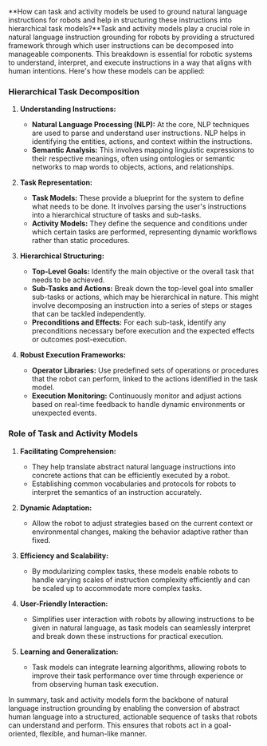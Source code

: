 **How can task and activity models be used to ground natural language instructions for robots and help in structuring these instructions into hierarchical task models?**Task and activity models play a crucial role in natural language instruction grounding for robots by providing a structured framework through which user instructions can be decomposed into manageable components. This breakdown is essential for robotic systems to understand, interpret, and execute instructions in a way that aligns with human intentions. Here's how these models can be applied:

### Hierarchical Task Decomposition

1. **Understanding Instructions:**
   - **Natural Language Processing (NLP):** At the core, NLP techniques are used to parse and understand user instructions. NLP helps in identifying the entities, actions, and context within the instructions.
   - **Semantic Analysis:** This involves mapping linguistic expressions to their respective meanings, often using ontologies or semantic networks to map words to objects, actions, and relationships.

2. **Task Representation:**
   - **Task Models:** These provide a blueprint for the system to define what needs to be done. It involves parsing the user's instructions into a hierarchical structure of tasks and sub-tasks.
   - **Activity Models:** They define the sequence and conditions under which certain tasks are performed, representing dynamic workflows rather than static procedures.

3. **Hierarchical Structuring:**
   - **Top-Level Goals:** Identify the main objective or the overall task that needs to be achieved.
   - **Sub-Tasks and Actions:** Break down the top-level goal into smaller sub-tasks or actions, which may be hierarchical in nature. This might involve decomposing an instruction into a series of steps or stages that can be tackled independently.
   - **Preconditions and Effects:** For each sub-task, identify any preconditions necessary before execution and the expected effects or outcomes post-execution.

4. **Robust Execution Frameworks:**
   - **Operator Libraries:** Use predefined sets of operations or procedures that the robot can perform, linked to the actions identified in the task model.
   - **Execution Monitoring:** Continuously monitor and adjust actions based on real-time feedback to handle dynamic environments or unexpected events.

### Role of Task and Activity Models

1. **Facilitating Comprehension:**
   - They help translate abstract natural language instructions into concrete actions that can be efficiently executed by a robot.
   - Establishing common vocabularies and protocols for robots to interpret the semantics of an instruction accurately.

2. **Dynamic Adaptation:**
   - Allow the robot to adjust strategies based on the current context or environmental changes, making the behavior adaptive rather than fixed.

3. **Efficiency and Scalability:**
   - By modularizing complex tasks, these models enable robots to handle varying scales of instruction complexity efficiently and can be scaled up to accommodate more complex tasks.

4. **User-Friendly Interaction:**
   - Simplifies user interaction with robots by allowing instructions to be given in natural language, as task models can seamlessly interpret and break down these instructions for practical execution.

5. **Learning and Generalization:**
   - Task models can integrate learning algorithms, allowing robots to improve their task performance over time through experience or from observing human task execution.

In summary, task and activity models form the backbone of natural language instruction grounding by enabling the conversion of abstract human language into a structured, actionable sequence of tasks that robots can understand and perform. This ensures that robots act in a goal-oriented, flexible, and human-like manner.